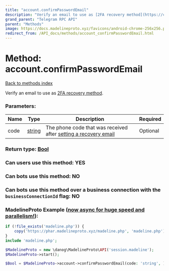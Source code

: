 ```yaml
---
title: "account.confirmPasswordEmail"
description: "Verify an email to use as [2FA recovery method](https://core.telegram.org/api/srp)."
grand_parent: "Telegram RPC API"
parent: "Methods"
image: https://docs.madelineproto.xyz/favicons/android-chrome-256x256.png
redirect_from: /API_docs/methods/account_confirmPasswordEmail.html
---
```

# Method: account.confirmPasswordEmail
[Back to methods index](index.html)



Verify an email to use as [2FA recovery method](https://core.telegram.org/api/srp).

### Parameters:

| Name     |    Type       | Description | Required |
|----------|---------------|-------------|----------|
|code|[string](/API_docs/types/string.html) | The phone code that was received after [setting a recovery email](https://core.telegram.org/api/srp#email-verification) | Optional|


### Return type: [Bool](/API_docs/types/Bool.html)

### Can users use this method: **YES**


### Can bots use this method: **NO**


### Can bots use this method over a business connection with the `businessConnectionId` flag: **NO**


### MadelineProto Example ([now async for huge speed and parallelism!](https://docs.madelineproto.xyz/docs/ASYNC.html)):


```php
if (!file_exists('madeline.php')) {
    copy('https://phar.madelineproto.xyz/madeline.php', 'madeline.php');
}
include 'madeline.php';

$MadelineProto = new \danog\MadelineProto\API('session.madeline');
$MadelineProto->start();

$Bool = $MadelineProto->account->confirmPasswordEmail(code: 'string', );
```


